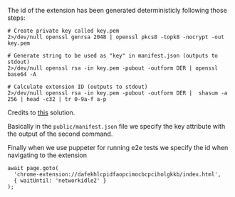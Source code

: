 The id of the extension has been generated deterministicly following those steps:

```
# Create private key called key.pem
2>/dev/null openssl genrsa 2048 | openssl pkcs8 -topk8 -nocrypt -out key.pem

# Generate string to be used as "key" in manifest.json (outputs to stdout)
2>/dev/null openssl rsa -in key.pem -pubout -outform DER | openssl base64 -A

# Calculate extension ID (outputs to stdout)
2>/dev/null openssl rsa -in key.pem -pubout -outform DER |  shasum -a 256 | head -c32 | tr 0-9a-f a-p
```

Credits to [this](https://stackoverflow.com/questions/23873623/obtaining-chrome-extension-id-for-development/23877974#23877974) solution.

Basically in the `public/manifest.json` file we specify the key attribute with the output of the second command.

Finally when we use puppeter for running e2e tests we specify the id when navigating to the extension

```
await page.goto(
  'chrome-extension://dafekhlcpidfaopcimocbcpciholgkkb/index.html',
  { waitUntil: 'networkidle2' }
);
```
